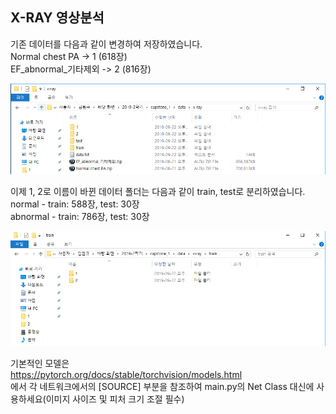 ## X-RAY 영상분석

기존 데이터를 다음과 같이 변경하여 저장하였습니다.
<br>
Normal chest PA -> 1 (618장)
<br>
EF_abnormal_기타제외 -> 2 (816장)

![capture1](./images/capture1.PNG)

이제 1, 2로 이름이 바뀐 데이터 폴더는 다음과 같이 train, test로 분리하였습니다.
<br>
normal - train: 588장, test: 30장
<br>
abnormal - train: 786장, test: 30장

![capture2](./images/capture2.PNG)

기본적인 모델은
<br>
https://pytorch.org/docs/stable/torchvision/models.html
<br>
에서 각 네트워크에서의 [SOURCE] 부분을 참조하여
main.py의 Net Class 대신에 사용하세요(이미지 사이즈 및 피처 크기 조절 필수)
